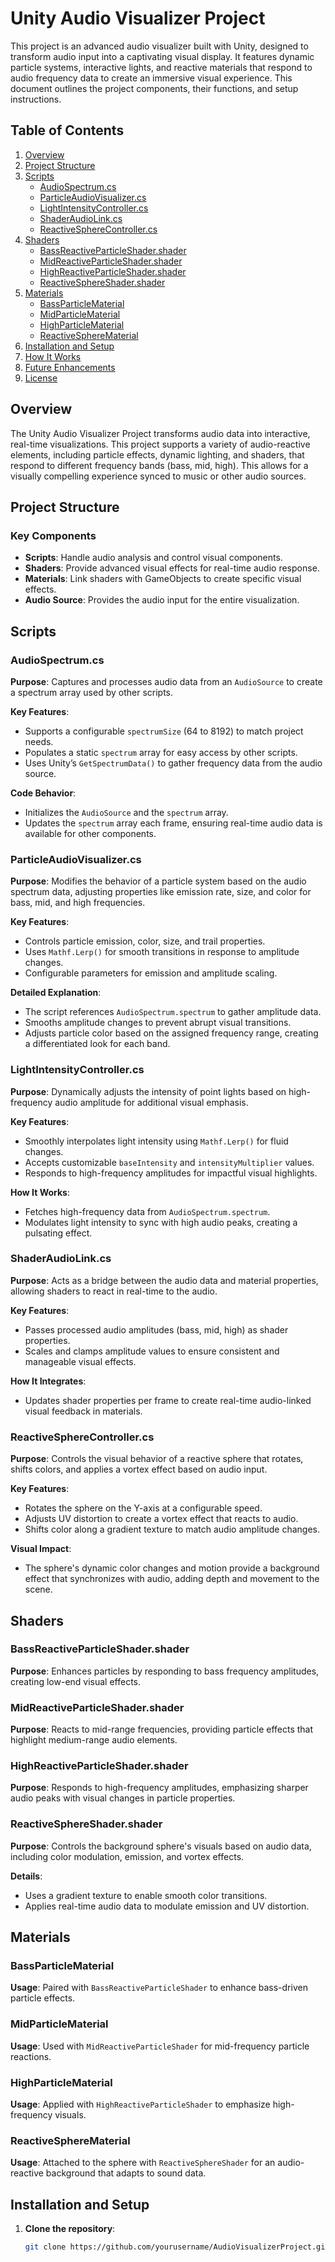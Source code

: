 # Unity Audio Visualizer Project

This project is an advanced audio visualizer built with Unity, designed to transform audio input into a captivating visual display. It features dynamic particle systems, interactive lights, and reactive materials that respond to audio frequency data to create an immersive visual experience. This document outlines the project components, their functions, and setup instructions.

## Table of Contents
1. [Overview](#overview)
2. [Project Structure](#project-structure)
3. [Scripts](#scripts)
   - [AudioSpectrum.cs](#audiospectrumcs)
   - [ParticleAudioVisualizer.cs](#particleaudiovisualizercs)
   - [LightIntensityController.cs](#lightintensitycontrollercs)
   - [ShaderAudioLink.cs](#shaderaudiolinkcs)
   - [ReactiveSphereController.cs](#reactivespherecontrollercs)
4. [Shaders](#shaders)
   - [BassReactiveParticleShader.shader](#bassreactiveparticleshadershader)
   - [MidReactiveParticleShader.shader](#midreactiveparticleshadershader)
   - [HighReactiveParticleShader.shader](#highreactiveparticleshadershader)
   - [ReactiveSphereShader.shader](#reactivesphereshadershader)
5. [Materials](#materials)
   - [BassParticleMaterial](#bassparticlematerial)
   - [MidParticleMaterial](#midparticlematerial)
   - [HighParticleMaterial](#highparticlematerial)
   - [ReactiveSphereMaterial](#reactivespherematerial)
6. [Installation and Setup](#installation-and-setup)
7. [How It Works](#how-it-works)
8. [Future Enhancements](#future-enhancements)
9. [License](#license)

## Overview

The Unity Audio Visualizer Project transforms audio data into interactive, real-time visualizations. This project supports a variety of audio-reactive elements, including particle effects, dynamic lighting, and shaders, that respond to different frequency bands (bass, mid, high). This allows for a visually compelling experience synced to music or other audio sources.

## Project Structure

### Key Components
- **Scripts**: Handle audio analysis and control visual components.
- **Shaders**: Provide advanced visual effects for real-time audio response.
- **Materials**: Link shaders with GameObjects to create specific visual effects.
- **Audio Source**: Provides the audio input for the entire visualization.

## Scripts

### AudioSpectrum.cs
**Purpose**: Captures and processes audio data from an `AudioSource` to create a spectrum array used by other scripts.

**Key Features**:
- Supports a configurable `spectrumSize` (64 to 8192) to match project needs.
- Populates a static `spectrum` array for easy access by other scripts.
- Uses Unity’s `GetSpectrumData()` to gather frequency data from the audio source.

**Code Behavior**:
- Initializes the `AudioSource` and the `spectrum` array.
- Updates the `spectrum` array each frame, ensuring real-time audio data is available for other components.

### ParticleAudioVisualizer.cs
**Purpose**: Modifies the behavior of a particle system based on the audio spectrum data, adjusting properties like emission rate, size, and color for bass, mid, and high frequencies.

**Key Features**:
- Controls particle emission, color, size, and trail properties.
- Uses `Mathf.Lerp()` for smooth transitions in response to amplitude changes.
- Configurable parameters for emission and amplitude scaling.

**Detailed Explanation**:
- The script references `AudioSpectrum.spectrum` to gather amplitude data.
- Smooths amplitude changes to prevent abrupt visual transitions.
- Adjusts particle color based on the assigned frequency range, creating a differentiated look for each band.

### LightIntensityController.cs
**Purpose**: Dynamically adjusts the intensity of point lights based on high-frequency audio amplitude for additional visual emphasis.

**Key Features**:
- Smoothly interpolates light intensity using `Mathf.Lerp()` for fluid changes.
- Accepts customizable `baseIntensity` and `intensityMultiplier` values.
- Responds to high-frequency amplitudes for impactful visual highlights.

**How It Works**:
- Fetches high-frequency data from `AudioSpectrum.spectrum`.
- Modulates light intensity to sync with high audio peaks, creating a pulsating effect.

### ShaderAudioLink.cs
**Purpose**: Acts as a bridge between the audio data and material properties, allowing shaders to react in real-time to the audio.

**Key Features**:
- Passes processed audio amplitudes (bass, mid, high) as shader properties.
- Scales and clamps amplitude values to ensure consistent and manageable visual effects.

**How It Integrates**:
- Updates shader properties per frame to create real-time audio-linked visual feedback in materials.

### ReactiveSphereController.cs
**Purpose**: Controls the visual behavior of a reactive sphere that rotates, shifts colors, and applies a vortex effect based on audio input.

**Key Features**:
- Rotates the sphere on the Y-axis at a configurable speed.
- Adjusts UV distortion to create a vortex effect that reacts to audio.
- Shifts color along a gradient texture to match audio amplitude changes.

**Visual Impact**:
- The sphere's dynamic color changes and motion provide a background effect that synchronizes with audio, adding depth and movement to the scene.

## Shaders

### BassReactiveParticleShader.shader
**Purpose**: Enhances particles by responding to bass frequency amplitudes, creating low-end visual effects.

### MidReactiveParticleShader.shader
**Purpose**: Reacts to mid-range frequencies, providing particle effects that highlight medium-range audio elements.

### HighReactiveParticleShader.shader
**Purpose**: Responds to high-frequency amplitudes, emphasizing sharper audio peaks with visual changes in particle properties.

### ReactiveSphereShader.shader
**Purpose**: Controls the background sphere's visuals based on audio data, including color modulation, emission, and vortex effects.

**Details**:
- Uses a gradient texture to enable smooth color transitions.
- Applies real-time audio data to modulate emission and UV distortion.

## Materials

### BassParticleMaterial
**Usage**: Paired with `BassReactiveParticleShader` to enhance bass-driven particle effects.

### MidParticleMaterial
**Usage**: Used with `MidReactiveParticleShader` for mid-frequency particle reactions.

### HighParticleMaterial
**Usage**: Applied with `HighReactiveParticleShader` to emphasize high-frequency visuals.

### ReactiveSphereMaterial
**Usage**: Attached to the sphere with `ReactiveSphereShader` for an audio-reactive background that adapts to sound data.

## Installation and Setup

1. **Clone the repository**:
   ```bash
   git clone https://github.com/yourusername/AudioVisualizerProject.git

